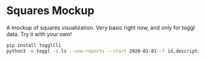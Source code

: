 # Squares Mockup

A mockup of squares visualization. Very basic right now, and only for toggl data. Try it with your own!
```zsh
pip install togglCli
python3 -m toggl -s ls --use-reports --start 2020-01-01 -f id,description,project,start,stop > public/toggl2.tsv
```



